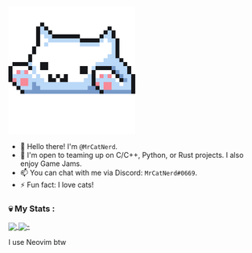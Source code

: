 <img src="https://github.com/MrCatNerd/MrCatNerd/blob/main/assets/catgobrrr.gif" width="50%">

- 👋 Hello there! I'm `@MrCatNerd`.
- 💞️ I'm open to teaming up on C/C++, Python, or Rust projects. I also enjoy Game Jams.
- 📫 You can chat with me via Discord: `MrCatNerd#0669`.
- ⚡ Fun fact: I love cats!

### 💀 My Stats :
<a href="https://github.com/MrCatNerd">
  <img align="center" src="https://github-readme-stats.vercel.app/api/top-langs/?username=mrcatnerd&theme=rose_pine&hide=css,html,markdown&langs_count=3" />
</a>
<a href="https://github.com/MrCatNerd">
  <img align="center" src="https://github-readme-stats.vercel.app/api?username=mrcatnerd&show_icons=true&count_private=true&line_height=27&theme=rose_pine" />-
</a>

I use Neovim btw

<!---
MrCatNerd/MrCatNerd is a ✨ special ✨ repository because its `README.md` (this file) appears on your GitHub profile.
You can click the Preview link to take a look at your changes.
--->
